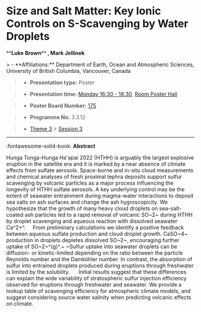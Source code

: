 # Size and Salt Matter: Key Ionic Controls on S-Scavenging by Water Droplets

**^^Luke Brown^^ , Mark Jellinek**

<!-- more -->> - **Affiliations:** Department of Earth, Ocean and Atmospheric Sciences, University of British Columbia, Vancouver, Canada

> - **Presentation type:** Poster

> - **Presentation time:** [Monday 16:30 - 18:30](../sessions_comparison.md#__tabbed_1_6), [Room Poster Hall](../maps_venue.md#__tabbed_1_1)

> - **Poster Board Number:** [175](../map_poster_boards.md#monday)

> - **Programme No:** 3.3.12

> - [Theme 3](../theme3.md) > [Session 3](../sessions/session-3-3.md)

--- 

:fontawesome-solid-book: **Abstract**

Hunga Tonga-Hunga Ha'apai 2022 (HTHH) is arguably the largest explosive eruption in the satellite era and it is marked by a near absence of climate effects from sulfate aerosols. Space-borne and in-situ cloud measurements and chemical analyses of fresh proximal tephra deposits support sulfur scavenging by volcanic particles as a major process influencing the longevity of HTHH sulfate aerosols. A key underlying control may be the extent of seawater entrainment during magma-water interactions to deposit sea salts on ash surfaces and change the ash hygroscopicity. We hypothesize that the growth of many heavy cloud droplets on sea-salt-coated ash particles led to a rapid removal of volcanic SO~2~ during HTHH by droplet scavenging and aqueous reaction with dissolved seawater Ca^2+^.     From preliminary calculations we identify a positive feedback between aqueous sulfate production and cloud droplet growth. CaSO~4~ production in droplets depletes dissolved SO~2~, encouraging further uptake of SO~2~^(g)^.~ ~Sulfur uptake into seawater droplets can be diffusion- or kinetic-limited depending on the ratio between the particle Reynolds number and the Damköhler number. In contrast, the absorption of sulfur into entrained droplets produced during eruptions through freshwater is limited by the solubility.      Initial results suggest that these differences can explain the wide variability of stratospheric sulfur injection efficiency observed for eruptions through freshwater and seawater. We provide a lookup table of scavenging efficiency for atmospheric climate models, and suggest considering source water salinity when predicting volcanic effects on climate.

